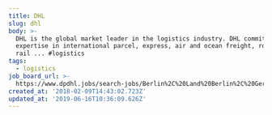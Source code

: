 ```yaml
---
title: DHL
slug: dhl
body: >-
  DHL is the global market leader in the logistics industry. DHL commits its
  expertise in international parcel, express, air and ocean freight, road and
  rail ... #logistics
tags:
  - logistics
job_board_url: >-
  https://www.dpdhl.jobs/search-jobs/Berlin%2C%20Land%20Berlin%2C%20Germany/1886/4/2921044-2950157-2950159/52x52437/13x41053/50/2
created_at: '2018-02-09T14:43:02.723Z'
updated_at: '2019-06-16T10:36:09.626Z'
---
```


